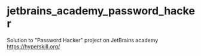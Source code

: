 # jetbrains_academy_password_hacker

Solution to "Password Hacker" project on JetBrains academy https://hyperskill.org/
